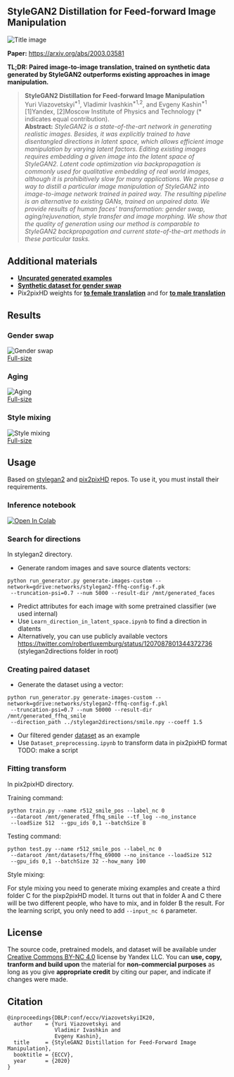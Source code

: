 ## StyleGAN2 Distillation for Feed-forward Image Manipulation
![Title image](./imgs/title.jpg)

**Paper:** https://arxiv.org/abs/2003.03581

**TL;DR: Paired image-to-image translation, trained on synthetic data generated by StyleGAN2 outperforms existing approaches in image manipulation.**

> **StyleGAN2 Distillation for Feed-forward Image Manipulation**<br>
> Yuri Viazovetskyi<sup>*1</sup>, Vladimir Ivashkin<sup>*1,2</sup>, and Evgeny
 Kashin<sup>*1</sup> <br>
> [1]Yandex, [2]Moscow Institute of Physics and Technology (\* indicates equal
> contribution).<br>
> **Abstract:** *StyleGAN2 is a state-of-the-art network in generating
 realistic images. Besides, it was explicitly trained to have disentangled directions in latent space, which allows efficient image manipulation by varying latent factors. Editing existing images requires embedding a given image into the latent space of StyleGAN2. Latent code optimization via backpropagation is commonly used for qualitative embedding of real world images, although it is prohibitively slow for many applications. We propose a way to distill a particular image manipulation of StyleGAN2 into image-to-image network trained in paired way. The resulting pipeline is an alternative to existing GANs, trained on unpaired data. We provide results of human faces’ transformation: gender swap, aging/rejuvenation, style transfer and image morphing. We show that the quality of generation using our method is comparable to StyleGAN2 backpropagation and current state-of-the-art methods in these particular tasks.*

## Additional materials
- [**Uncurated generated examples**](https://drive.google.com/open?id=1RwMUjvYVz-1TGHjrhUn8512HsGWBSmEk)
- [**Synthetic dataset for gender swap**](https://drive.google.com/file/d/1gBgiWYPgm_NRrwWk8bMKdiFQ7FXTFi1s/view?usp=sharing)
- Pix2pixHD weights for [**to female translation**](https://drive.google.com/file/d/1frJERJr0WM_R38LnSFQ6XjGQtcXnLco1/view?usp=sharing) and for [**to male translation**](https://drive.google.com/file/d/1-6J1CYLsIysk38X9DNN23lIcnvOr8aYh/view?usp=sharing)

## Results
### Gender swap
![Gender swap](./imgs/gender.jpg)<br>
[Full-size](https://drive.google.com/open?id=1hIdu9Mdefec8LpeAybfEGu5_Lnjbx1Qa)

### Aging
![Aging](./imgs/aging.jpg)<br>
[Full-size](https://drive.google.com/open?id=1MmY8yZbu0K_CH3dX30Yz-jMkd8C9xIuo)

### Style mixing
![Style mixing](./imgs/style_mixing.jpg)<br>
[Full-size](https://drive.google.com/open?id=1bYNOXDUC84muncjtFY6visatyyICBTDE)

## Usage
Based on [stylegan2](https://github.com/NVlabs/stylegan2) and 
[pix2pixHD](https://github.com/NVIDIA/pix2pixHD) repos. To use it, you must
 install their requirements.
 
### Inference notebook
[![Open In Colab](https://colab.research.google.com/assets/colab-badge.svg)](https://colab.research.google.com/github/EvgenyKashin/stylegan2-distillation/blob/master/Model_infer.ipynb)

### Search for directions
In stylegan2 directory.

- Generate random images and save source dlatents vectors:
```
python run_generator.py generate-images-custom --network=gdrive:networks/stylegan2-ffhq-config-f.pk
 --truncation-psi=0.7 --num 5000 --result-dir /mnt/generated_faces
```
- Predict attributes for each image with some pretrained classifier (we used internal)
- Use `Learn_direction_in_latent_space.ipynb` to find a direction in dlatents
- Alternatively, you can use publicly available vectors 
https://twitter.com/robertluxemburg/status/1207087801344372736 
(stylegan2directions folder in root)

### Creating paired dataset
- Generate the dataset using a vector:
```
python run_generator.py generate-images-custom --network=gdrive:networks/stylegan2-ffhq-config-f.pkl
 --truncation-psi=0.7 --num 50000 --result-dir /mnt/generated_ffhq_smile
 --direction_path ../stylegan2directions/smile.npy --coeff 1.5
```
- Our filtered gender 
[dataset](https://www.dropbox.com/sh/pw6jn9sghwasylt/AAADSwiYFvF9T_4_iovvmQNYa) 
as an example
- Use `Dataset_preprocessing.ipynb` to transform data in pix2pixHD format
 TODO: make a script

### Fitting transform
In pix2pixHD directory.

Training command:
```
python train.py --name r512_smile_pos --label_nc 0
 --dataroot /mnt/generated_ffhq_smile --tf_log --no_instance
 --loadSize 512  --gpu_ids 0,1 --batchSize 8
```
Testing command:
```
python test.py --name r512_smile_pos --label_nc 0
 --dataroot /mnt/datasets/ffhq_69000 --no_instance --loadSize 512
 --gpu_ids 0,1 --batchSize 32 --how_many 100
```

Style mixing:

For style mixing you need to generate mixing examples and create a third folder
 C for the pixp2pixHD model. It turns out that in folder A and C there will be 
 two different people, who have to mix, and in folder B the result. For the 
 learning script, you only need to add `--input_nc 6` parameter.

## License
The source code, pretrained models, and dataset will be available under
 [Creative Commons BY-NC 4.0](https://creativecommons.org/licenses/by-nc/4.0) license by Yandex LLC. You can **use, copy, tranform and build upon** the
  material for **non-commercial purposes** as long as you give **appropriate credit** by citing our paper, and indicate if changes were made.

## Citation
```
@inproceedings{DBLP:conf/eccv/ViazovetskyiIK20,
  author    = {Yuri Viazovetskyi and
               Vladimir Ivashkin and
               Evgeny Kashin},
  title     = {StyleGAN2 Distillation for Feed-Forward Image Manipulation},
  booktitle = {ECCV},
  year      = {2020}
}
```
